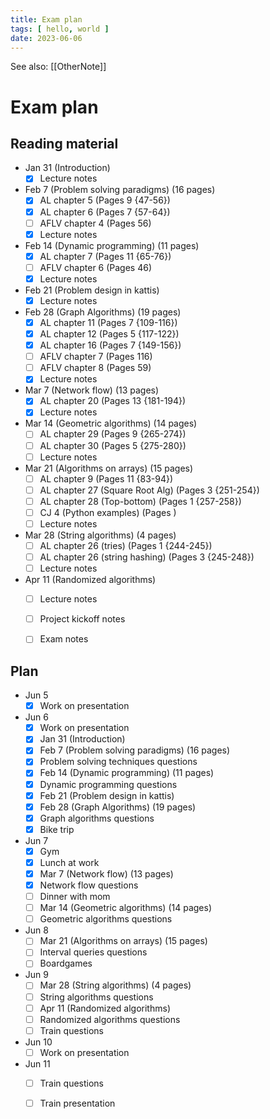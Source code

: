 ```yaml
---
title: Exam plan
tags: [ hello, world ]
date: 2023-06-06
---
```


See also: [[OtherNote]]

# Exam plan
## Reading material
- Jan 31 (Introduction)
  - [x] Lecture notes
- Feb 7 (Problem solving paradigms) (16 pages)
  - [x] AL chapter 5 (Pages 9 {47-56})
  - [x] AL chapter 6 (Pages 7 {57-64})
  - [ ] AFLV chapter 4 (Pages 56)
  - [x] Lecture notes
- Feb 14 (Dynamic programming) (11 pages)
  - [x] AL chapter 7 (Pages 11 {65-76})
  - [ ] AFLV chapter 6 (Pages 46)
  - [x] Lecture notes
- Feb 21 (Problem design in kattis)
  - [x] Lecture notes
- Feb 28 (Graph Algorithms) (19 pages)
  - [x] AL chapter 11 (Pages 7 {109-116})
  - [x] AL chapter 12 (Pages 5 {117-122})
  - [x] AL chapter 16 (Pages 7 {149-156})
  - [ ] AFLV chapter 7 (Pages 116)
  - [ ] AFLV chapter 8 (Pages 59)
  - [x] Lecture notes
- Mar 7 (Network flow) (13 pages)
  - [x] AL chapter 20 (Pages 13 {181-194})
  - [x] Lecture notes
- Mar 14 (Geometric algorithms) (14 pages)
  - [ ] AL chapter 29 (Pages 9 {265-274})
  - [ ] AL chapter 30 (Pages 5 {275-280})
  - [ ] Lecture notes
- Mar 21 (Algorithms on arrays) (15 pages)
  - [ ] AL chapter 9 (Pages 11 {83-94})
  - [ ] AL chapter 27 (Square Root Alg) (Pages 3 {251-254})
  - [ ] AL chapter 28 (Top-bottom) (Pages 1 {257-258})
  - [ ] CJ 4 (Python examples) (Pages )
  - [ ] Lecture notes
- Mar 28 (String algorithms) (4 pages)
  - [ ] AL chapter 26 (tries) (Pages 1 {244-245})
  - [ ] AL chapter 26 (string hashing) (Pages 3 {245-248})
  - [ ] Lecture notes
- Apr 11 (Randomized algorithms)
  - [ ] Lecture notes
  - [ ] Project kickoff notes
  - [ ] Exam notes


## Plan
- Jun 5
  - [x] Work on presentation
- Jun 6
  - [x] Work on presentation
  - [x] Jan 31 (Introduction)
  - [x] Feb 7 (Problem solving paradigms) (16 pages)
  - [x] Problem solving techniques questions
  - [x] Feb 14 (Dynamic programming) (11 pages)
  - [x] Dynamic programming questions
  - [x] Feb 21 (Problem design in kattis)
  - [x] Feb 28 (Graph Algorithms) (19 pages)
  - [x] Graph algorithms questions
  - [x] Bike trip
- Jun 7
  - [x] Gym
  - [x] Lunch at work
  - [x] Mar 7 (Network flow) (13 pages)
  - [x] Network flow questions
  - [ ] Dinner with mom
  - [ ] Mar 14 (Geometric algorithms) (14 pages)
  - [ ] Geometric algorithms questions
- Jun 8
  - [ ] Mar 21 (Algorithms on arrays) (15 pages)
  - [ ] Interval queries questions
  - [ ] Boardgames
- Jun 9
  - [ ] Mar 28 (String algorithms) (4 pages)
  - [ ] String algorithms questions
  - [ ] Apr 11 (Randomized algorithms)
  - [ ] Randomized algorithms questions
  - [ ] Train questions
- Jun 10
  - [ ] Work on presentation
- Jun 11
  - [ ] Train questions
  - [ ] Train presentation
  
  
